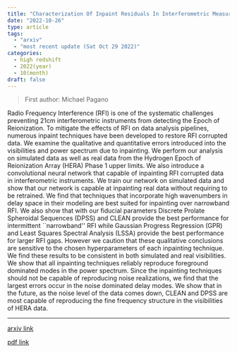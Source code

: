 ```yaml
---
title: "Characterization Of Inpaint Residuals In Interferometric Measurements of the Epoch Of Reionization"
date: "2022-10-26"
type: article
tags:
  - "arxiv"
  - "most recent update (Sat Oct 29 2022)"
categories:
  - high redshift
  - 2022(year)
  - 10(month)
draft: false
---
```


> First author: Michael Pagano

 Radio Frequency Interference (RFI) is one of the systematic challenges
preventing 21cm interferometric instruments from detecting the Epoch of
Reionization. To mitigate the effects of RFI on data analysis pipelines,
numerous inpaint techniques have been developed to restore RFI corrupted data.
We examine the qualitative and quantitative errors introduced into the
visibilities and power spectrum due to inpainting. We perform our analysis on
simulated data as well as real data from the Hydrogen Epoch of Reionization
Array (HERA) Phase 1 upper limits. We also introduce a convolutional neural
network that capable of inpainting RFI corrupted data in interferometric
instruments. We train our network on simulated data and show that our network
is capable at inpainting real data without requiring to be retrained. We find
that techniques that incorporate high wavenumbers in delay space in their
modeling are best suited for inpainting over narrowband RFI. We also show that
with our fiducial parameters Discrete Prolate Spheroidal Sequences (DPSS) and
CLEAN provide the best performance for intermittent ``narrowband'' RFI while
Gaussian Progress Regression (GPR) and Least Squares Spectral Analysis (LSSA)
provide the best performance for larger RFI gaps. However we caution that these
qualitative conclusions are sensitive to the chosen hyperparameters of each
inpainting technique. We find these results to be consistent in both simulated
and real visibilities. We show that all inpainting techniques reliably
reproduce foreground dominated modes in the power spectrum. Since the
inpainting techniques should not be capable of reproducing noise realizations,
we find that the largest errors occur in the noise dominated delay modes. We
show that in the future, as the noise level of the data comes down, CLEAN and
DPSS are most capable of reproducing the fine frequency structure in the
visibilities of HERA data.

---
[arxiv link](http://arxiv.org/abs/2210.14927v1)

[pdf link](http://arxiv.org/pdf/2210.14927v1)